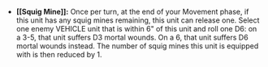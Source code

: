- **[[Squig Mine]]:** Once per turn, at the end of your Movement phase, if this unit has any squig mines remaining, this unit can release one. Select one enemy VEHICLE unit that is within 6" of this unit and roll one D6: on a 3-5, that unit suffers D3 mortal wounds. On a 6, that unit suffers D6 mortal wounds instead. The number of squig mines this unit is equipped with is then reduced by 1.